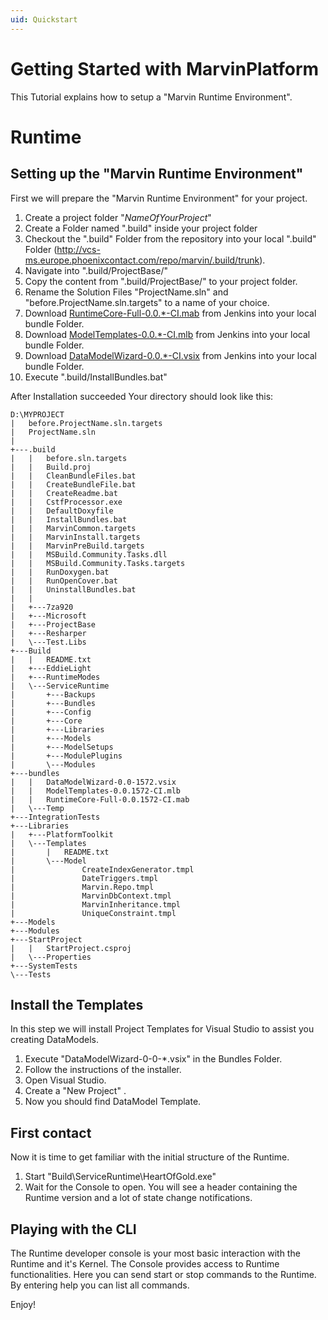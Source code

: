 ```yaml
---
uid: Quickstart
---
```


# Getting Started with MarvinPlatform

This Tutorial explains how to setup a "Marvin Runtime Environment".

# Runtime
## Setting up the "Marvin Runtime Environment"
First we will prepare the "Marvin Runtime Environment" for your project.

1. Create a project folder "_NameOfYourProject_"
1. Create a Folder named ".build" inside your project folder
2. Checkout the ".build" Folder from the repository into your local ".build" Folder (http://vcs-ms.europe.phoenixcontact.com/repo/marvin/.build/trunk).
3. Navigate into ".build/ProjectBase/"
4. Copy the content from ".build/ProjectBase/" to your project folder.
5. Rename the Solution Files "ProjectName.sln" and "before.ProjectName.sln.targets" to a name of your choice.
6. Download [RuntimeCore-Full-0.0.*-CI.mab](http://nts-eu-jenk02.europe.phoenixcontact.com:8080/job/MarvinPlatform-CI/) from Jenkins into your local bundle Folder. 
7. Download [ModelTemplates-0.0.*-CI.mlb](http://nts-eu-jenk02.europe.phoenixcontact.com:8080/job/MarvinPlatform-CI/) from Jenkins into your local bundle Folder.
8. Download [DataModelWizard-0.0.*-CI.vsix](http://nts-eu-jenk02.europe.phoenixcontact.com:8080/job/MarvinPlatform-CI/) from Jenkins into your local bundle Folder.
9. Execute ".build/InstallBundles.bat"

After Installation succeeded Your directory should look like this:

````
D:\MYPROJECT
|   before.ProjectName.sln.targets
|   ProjectName.sln
|   
+---.build
|   |   before.sln.targets
|   |   Build.proj
|   |   CleanBundleFiles.bat
|   |   CreateBundleFile.bat
|   |   CreateReadme.bat
|   |   CstfProcessor.exe
|   |   DefaultDoxyfile
|   |   InstallBundles.bat
|   |   MarvinCommon.targets
|   |   MarvinInstall.targets
|   |   MarvinPreBuild.targets
|   |   MSBuild.Community.Tasks.dll
|   |   MSBuild.Community.Tasks.targets
|   |   RunDoxygen.bat
|   |   RunOpenCover.bat
|   |   UninstallBundles.bat
|   |   
|   +---7za920 
|   +---Microsoft       
|   +---ProjectBase
|   +---Resharper
|   \---Test.Libs
+---Build
|   |   README.txt
|   +---EddieLight
|   +---RuntimeModes
|   \---ServiceRuntime
|       +---Backups
|       +---Bundles
|       +---Config
|       +---Core
|       +---Libraries
|       +---Models    
|       +---ModelSetups
|       +---ModulePlugins
|       \---Modules
+---bundles
|   |   DataModelWizard-0.0-1572.vsix
|   |   ModelTemplates-0.0.1572-CI.mlb
|   |   RuntimeCore-Full-0.0.1572-CI.mab  
|   \---Temp  
+---IntegrationTests
+---Libraries
|   +---PlatformToolkit
|   \---Templates
|       |   README.txt
|       \---Model
|               CreateIndexGenerator.tmpl
|               DateTriggers.tmpl
|               Marvin.Repo.tmpl
|               MarvinDbContext.tmpl
|               MarvinInheritance.tmpl
|               UniqueConstraint.tmpl
+---Models
+---Modules
+---StartProject
|   |   StartProject.csproj
|   \---Properties
+---SystemTests
\---Tests
````

## Install the Templates
In this step we will install Project Templates for Visual Studio to assist you creating DataModels. 

1. Execute "DataModelWizard-0-0-*.vsix" in the Bundles Folder. 
2. Follow the instructions of the installer.
3. Open Visual Studio.
4. Create a "New Project" .
5. Now you should find DataModel Template.

## First contact
Now it is time to get familiar with the initial structure of the Runtime. 

1. Start "Build\ServiceRuntime\HeartOfGold.exe" 
2. Wait for the Console to open. You will see a header containing the Runtime version and a lot of state change notifications. 

## Playing with the CLI
The Runtime developer console is your most basic interaction with the Runtime and it's Kernel. The Console provides access to Runtime functionalities. Here you can send start or stop commands to the Runtime. By entering help you can list all commands.

Enjoy!
